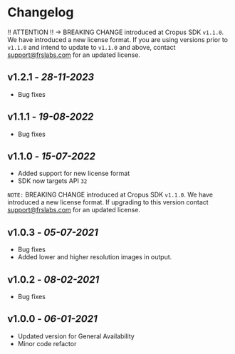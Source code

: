 # Changelog
‼ ATTENTION ‼ → BREAKING CHANGE introduced at Cropus SDK `v1.1.0`. We have introduced a new license format. If you are using versions prior to `v1.1.0` and intend to update to `v1.1.0` and above, contact support@frslabs.com for an updated license.

## **v1.2.1** - *28-11-2023*
- Bug fixes

## **v1.1.1** - *19-08-2022*
- Bug fixes

## **v1.1.0** - *15-07-2022*
- Added support for new license format
- SDK now targets API `32`

`NOTE:` BREAKING CHANGE introduced at Cropus SDK `v1.1.0`. We have introduced a new license format. If upgrading to this version contact support@frslabs.com for an updated license.

## **v1.0.3** - *05-07-2021*
- Bug fixes
- Added lower and higher resolution images in output.

## **v1.0.2** - *08-02-2021*
- Bug fixes

## **v1.0.0** - *06-01-2021*
- Updated version for General Availability
- Minor code refactor
